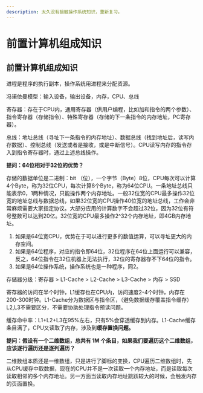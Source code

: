 ```yaml
---
description: 太久没有接触操作系统知识，重新复习。
---
```


# 前置计算机组成知识

## 前置计算机组成知识 　　

进程是程序的执行副本，操作系统用进程来分配资源。

冯诺依曼模型：输入设备，输出设备，内存，CPU、总线

寄存器：存在于CPU内，通用寄存器（供用户编程，比如加和指令的两个参数）、指令寄存器（存储指令）、特殊寄存器（存储的下一条指令的内存地址，PC寄存器）。

总线：地址总线（寻址下一条指令的内存地址）、数据总线（找到地址后，读写内存数据）、控制总线（发送或者是接收，或是中断信号）。CPU读写内存的指令存入到指令寄存器时，通过上述总线操作。

**提问：64位相对于32位的优势？**

存储的数据单位是二进制：bit （位），一个字节（Byte）8位，CPU每次可以计算4个Byte，称为32位CPU，每次计算8个Byte，称为64位CPU。一条地址总线只能表示0，1两种情况，只能操作两个内存地址。一般32位宽的CPU最多操作32位宽的地址总线与数据总线，如果32位宽的CPU操作40位宽的地址总线，工作会非常麻烦需要大家指定协议。大部分应用的计算数字不会超过32位，因为32位有符号整数可以达到20亿。32位宽的CPU最多操作2^32个内存地址，即4GB内存地址。

1. 如果是64位宽CPU，优势在于可以进行更多的数值运算，可以寻址更大的内存空间。
2. 如果是64位程序，对应的指令即64位，32位程序在64位上面运行可以兼容，反之，64位指令在32位机器上无法执行，32位的寄存器存不下64位的指令。
3. 如果是64位操作系统，操作系统也是一种程序，同2。

存储器分级：寄存器 > L1-Cache > L2-Cache > L3-Cache > 内存 > SSD

寄存器的访问在半个时钟，L1缓存也在CPU内，访问速度2-4个时钟，内存在200-300时钟。L1-Cache分为数据区与指令区，（避免数据缓存覆盖指令缓存）L2,L3不需要区分，不需要协助处理指令预读问题。

缓存命中率：L1+L2+L3在95%左右，只有5%会穿透缓存到内存。L1-Cache缓存条目满了，CPU又读取了内存，涉及到**缓存置换问题。**

**提问：假设有一个二维数组，总共有 1M 个条目，如果我们要遍历这个二维数组，应该逐行遍历还是逐列遍历？**

二维数组本质还是一维数组，只是进行了脚标的变换，CPU遍历二维数组时，先从CPU缓存中取数据，现在的CPU并不是一次读取一个内存地址，而是读取每次读取相邻的多个内存地址。另一方面当读取内存地址跳跃较大的时候，会触发内存的页面置换。
